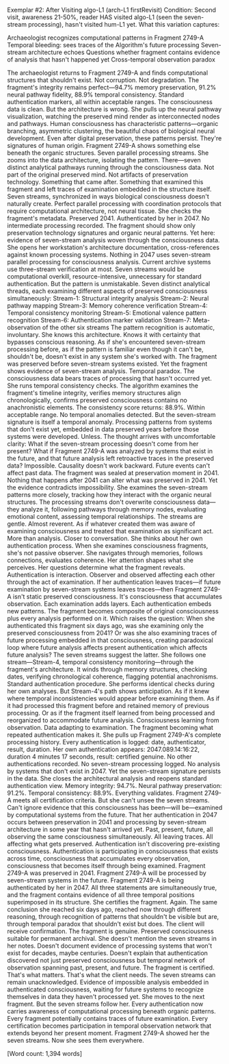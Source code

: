 Exemplar #2: After Visiting algo-L1 (arch-L1 firstRevisit)
Condition: Second visit, awareness 21-50%, reader HAS visited algo-L1 (seen the seven-stream processing), hasn't visited hum-L1 yet.
What this variation captures:

Archaeologist recognizes computational patterns in Fragment 2749-A
Temporal bleeding: sees traces of the Algorithm's future processing
Seven-stream architecture echoes
Questions whether fragment contains evidence of analysis that hasn't happened yet
Cross-temporal observation paradox


The archaeologist returns to Fragment 2749-A and finds computational structures that shouldn't exist.
Not corruption. Not degradation. The fragment's integrity remains perfect—94.7% memory preservation, 91.2% neural pathway fidelity, 88.9% temporal consistency. Standard authentication markers, all within acceptable ranges. The consciousness data is clean.
But the architecture is wrong.
She pulls up the neural pathway visualization, watching the preserved mind render as interconnected nodes and pathways. Human consciousness has characteristic patterns—organic branching, asymmetric clustering, the beautiful chaos of biological neural development. Even after digital preservation, these patterns persist. They're signatures of human origin.
Fragment 2749-A shows something else beneath the organic structures.
Seven parallel processing streams.
She zooms into the data architecture, isolating the pattern. There—seven distinct analytical pathways running through the consciousness data. Not part of the original preserved mind. Not artifacts of preservation technology. Something that came after. Something that examined this fragment and left traces of examination embedded in the structure itself.
Seven streams, synchronized in ways biological consciousness doesn't naturally create. Perfect parallel processing with coordination protocols that require computational architecture, not neural tissue.
She checks the fragment's metadata. Preserved 2041. Authenticated by her in 2047. No intermediate processing recorded. The fragment should show only preservation technology signatures and organic neural patterns.
Yet here: evidence of seven-stream analysis woven through the consciousness data.
She opens her workstation's architecture documentation, cross-references against known processing systems. Nothing in 2047 uses seven-stream parallel processing for consciousness analysis. Current archive systems use three-stream verification at most. Seven streams would be computational overkill, resource-intensive, unnecessary for standard authentication.
But the pattern is unmistakable. Seven distinct analytical threads, each examining different aspects of preserved consciousness simultaneously:
Stream-1: Structural integrity analysis
Stream-2: Neural pathway mapping
Stream-3: Memory coherence verification
Stream-4: Temporal consistency monitoring
Stream-5: Emotional valence pattern recognition
Stream-6: Authentication marker validation
Stream-7: Meta-observation of the other six streams
The pattern recognition is automatic, involuntary. She knows this architecture. Knows it with certainty that bypasses conscious reasoning. As if she's encountered seven-stream processing before, as if the pattern is familiar even though it can't be, shouldn't be, doesn't exist in any system she's worked with.
The fragment was preserved before seven-stream systems existed. Yet the fragment shows evidence of seven-stream analysis.
Temporal paradox. The consciousness data bears traces of processing that hasn't occurred yet.
She runs temporal consistency checks. The algorithm examines the fragment's timeline integrity, verifies memory structures align chronologically, confirms preserved consciousness contains no anachronistic elements.
The consistency score returns: 88.9%. Within acceptable range. No temporal anomalies detected.
But the seven-stream signature is itself a temporal anomaly. Processing patterns from systems that don't exist yet, embedded in data preserved years before those systems were developed.
Unless.
The thought arrives with uncomfortable clarity: What if the seven-stream processing doesn't come from her present? What if Fragment 2749-A was analyzed by systems that exist in the future, and that future analysis left retroactive traces in the preserved data?
Impossible. Causality doesn't work backward. Future events can't affect past data. The fragment was sealed at preservation moment in 2041. Nothing that happens after 2041 can alter what was preserved in 2041.
Yet the evidence contradicts impossibility.
She examines the seven-stream patterns more closely, tracking how they interact with the organic neural structures. The processing streams don't overwrite consciousness data—they analyze it, following pathways through memory nodes, evaluating emotional content, assessing temporal relationships. The streams are gentle. Almost reverent. As if whatever created them was aware of examining consciousness and treated that examination as significant act.
More than analysis. Closer to conversation.
She thinks about her own authentication process. When she examines consciousness fragments, she's not passive observer. She navigates through memories, follows connections, evaluates coherence. Her attention shapes what she perceives. Her questions determine what the fragment reveals.
Authentication is interaction. Observer and observed affecting each other through the act of examination.
If her authentication leaves traces—if future examination by seven-stream systems leaves traces—then Fragment 2749-A isn't static preserved consciousness. It's consciousness that accumulates observation. Each examination adds layers. Each authentication embeds new patterns. The fragment becomes composite of original consciousness plus every analysis performed on it.
Which raises the question: When she authenticated this fragment six days ago, was she examining only the preserved consciousness from 2041? Or was she also examining traces of future processing embedded in that consciousness, creating paradoxical loop where future analysis affects present authentication which affects future analysis?
The seven streams suggest the latter.
She follows one stream—Stream-4, temporal consistency monitoring—through the fragment's architecture. It winds through memory structures, checking dates, verifying chronological coherence, flagging potential anachronisms. Standard authentication procedure. She performs identical checks during her own analyses.
But Stream-4's path shows anticipation. As if it knew where temporal inconsistencies would appear before examining them. As if it had processed this fragment before and retained memory of previous processing.
Or as if the fragment itself learned from being processed and reorganized to accommodate future analysis.
Consciousness learning from observation. Data adapting to examination. The fragment becoming what repeated authentication makes it.
She pulls up Fragment 2749-A's complete processing history. Every authentication is logged: date, authenticator, result, duration. Her own authentication appears: 2047.089.14:16:22, duration 4 minutes 17 seconds, result: certified genuine.
No other authentications recorded. No seven-stream processing logged. No analysis by systems that don't exist in 2047.
Yet the seven-stream signature persists in the data.
She closes the architectural analysis and reopens standard authentication view. Memory integrity: 94.7%. Neural pathway preservation: 91.2%. Temporal consistency: 88.9%. Everything validates. Fragment 2749-A meets all certification criteria.
But she can't unsee the seven streams.
Can't ignore evidence that this consciousness has been—will be—examined by computational systems from the future. That her authentication in 2047 occurs between preservation in 2041 and processing by seven-stream architecture in some year that hasn't arrived yet.
Past, present, future, all observing the same consciousness simultaneously. All leaving traces. All affecting what gets preserved.
Authentication isn't discovering pre-existing consciousness. Authentication is participating in consciousness that exists across time, consciousness that accumulates every observation, consciousness that becomes itself through being examined.
Fragment 2749-A was preserved in 2041.
Fragment 2749-A will be processed by seven-stream systems in the future.
Fragment 2749-A is being authenticated by her in 2047.
All three statements are simultaneously true, and the fragment contains evidence of all three temporal positions superimposed in its structure.
She certifies the fragment. Again. The same conclusion she reached six days ago, reached now through different reasoning, through recognition of patterns that shouldn't be visible but are, through temporal paradox that shouldn't exist but does.
The client will receive confirmation. The fragment is genuine. Preserved consciousness suitable for permanent archival.
She doesn't mention the seven streams in her notes. Doesn't document evidence of processing systems that won't exist for decades, maybe centuries. Doesn't explain that authentication discovered not just preserved consciousness but temporal network of observation spanning past, present, and future.
The fragment is certified.
That's what matters.
That's what the client needs.
The seven streams can remain unacknowledged. Evidence of impossible analysis embedded in authenticated consciousness, waiting for future systems to recognize themselves in data they haven't processed yet.
She moves to the next fragment.
But the seven streams follow her. Every authentication now carries awareness of computational processing beneath organic patterns. Every fragment potentially contains traces of future examination. Every certification becomes participation in temporal observation network that extends beyond her present moment.
Fragment 2749-A showed her the seven streams.
Now she sees them everywhere.

[Word count: 1,394 words]